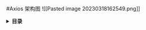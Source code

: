 #Axios 架构图
![[Pasted image 20230318162549.png]]



<details>
<summary><strong>目录</strong></summary>

- [构造方法 createInstance](#createInstance)
  * [原型绑定方法 bind](#supports-keys-with-dots)
```
``

</details>
##<a id="createInstance">构造方法 createInstance</a> 
```javascript
function createInstance(defaultConfig) {

// 实例化一个 axios 对象
  const context = new Axios(defaultConfig);

// 返回一个函数  Axios 原型方法 request this 指向 Axios 实例对象
  const instance = bind(Axios.prototype.request, context);

// instance 继承 Axios 所有原型方法 this 指向 context 实例对象
  utils.extend(instance, Axios.prototype, context, { allOwnKeys: true });

// instance 继承 axios 实例 context 所有属性方法
  utils.extend(instance, context, null, { allOwnKeys: true });

// 建立创建方法 接受配置传参并且和默认配置进行合并
  instance.create = function create(instanceConfig) {

return createInstance(mergeConfig(defaultConfig, instanceConfig));

};

return instance;

}

````

###<a id='bind'>原型绑定方法 bind</a>

```javascript
// 手动实现bind
function bind(fn, thisArg) {

  return function wrap() {

    return fn.apply(thisArg, arguments);

  };
}
````

###extend

```javascript
/*
	继承
	@param {Object} a
	@parma {Object} b
	@parma {Object} thisArg
	@param {Object} data
	@param {Boolean} data.allOwnKeys
*/
const extend = (a, b, thisArg, { allOwnKeys } = {}) => {
  forEach(
    b,
    (val, key) => {
      if (thisArg && isFunction(val)) {
        a[key] = bind(val, thisArg);
      } else {
        a[key] = val;
      }
    },
    { allOwnKeys }
  );

  return a;
};

/*
遍历数组对象
@param {Object} obj 用来遍历的对象
@param {Function} fn 回调函数
@param {Object} data
@param {Boolean} data.allOwnKeys
*/
function forEach(obj, fn, { allOwnKeys = false } = {}) {
  // 如果是obj是空就取消
  if (obj === null || typeof obj === "undefined") {
    return;
  }

  let i;

  let l;

  //如果不是一个对象 就转数组
  if (typeof obj !== "object") {
    obj = [obj];
  }

  //如果是数组就进行遍历
  if (isArray(obj)) {
    for (i = 0, l = obj.length; i < l; i++) {
      fn.call(null, obj[i], i, obj);
    }
  } else {
    // 拿到有所key数组进行遍历
    const keys = allOwnKeys
      ? Object.getOwnPropertyNames(obj)
      : Object.keys(obj);

    const len = keys.length;

    let key;

    for (i = 0; i < len; i++) {
      key = keys[i];

      fn.call(null, obj[key], key, obj);
    }
  }
}
```










